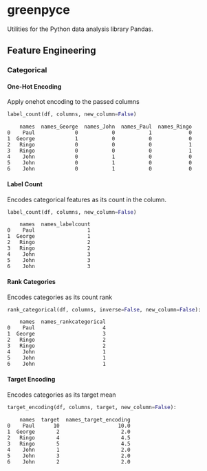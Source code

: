 # greenpyce
Utilities for the Python data analysis library Pandas.

## Feature Engineering  
### Categorical
#### One-Hot Encoding
Apply onehot encoding to the passed columns
  
```python
label_count(df, columns, new_column=False)
```
  
```
    names  names_George  names_John  names_Paul  names_Ringo
0    Paul             0           0           1            0
1  George             1           0           0            0
2   Ringo             0           0           0            1
3   Ringo             0           0           0            1
4    John             0           1           0            0
5    John             0           1           0            0
6    John             0           1           0            0
```

#### Label Count  
Encodes categorical features as its count in the column.

```python
label_count(df, columns, new_column=False)
```

```
    names  names_labelcount
0    Paul                 1
1  George                 1
2   Ringo                 2
3   Ringo                 2
4    John                 3
5    John                 3
6    John                 3

```

#### Rank Categories	  

Encodes categories as its count rank

```python
rank_categorical(df, columns, inverse=False, new_column=False):
```
  
```
    names  names_rankcategorical
0    Paul                      4
1  George                      3
2   Ringo                      2
3   Ringo                      2
4    John                      1
5    John                      1
6    John                      1

```
  
#### Target Encoding	  

Encodes categories as its target mean

```python
target_encoding(df, columns, target, new_column=False):
```
  
```
    names  target  names_target_encoding
0    Paul      10                   10.0
1  George       2                    2.0
2   Ringo       4                    4.5
3   Ringo       5                    4.5
4    John       1                    2.0
5    John       3                    2.0
6    John       2                    2.0

```
